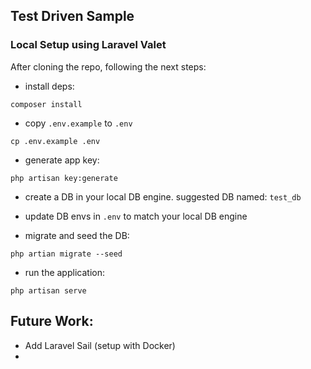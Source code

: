 ## Test Driven Sample

### Local Setup using Laravel Valet
After cloning the repo, following the next steps:

- install deps:
```
composer install
``` 

- copy `.env.example` to `.env`
```
cp .env.example .env
```

- generate app key:
```
php artisan key:generate
```

- create a DB in your local DB engine. suggested DB named: `test_db`

- update DB envs in `.env` to match your local DB engine

- migrate and seed the DB:
```
php artian migrate --seed
``` 
- run the application:
```
php artisan serve
```
## Future Work:
- Add Laravel Sail (setup with Docker)
- 
